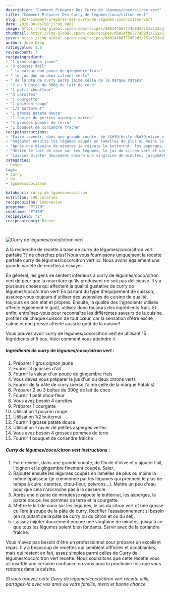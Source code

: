 ```yaml
---
description: "Comment Préparer Des Curry de légumes/coco/citron vert"
title: "Comment Préparer Des Curry de légumes/coco/citron vert"
slug: 5027-comment-preparer-des-curry-de-legumes-coco-citron-vert
date: 2020-08-06T06:27:00.086Z
image: https://img-global.cpcdn.com/recipes/d8814fb6777459d1/751x532cq70/curry-de-legumescococitron-vert-photo-principale-de-la-recette.jpg
thumbnail: https://img-global.cpcdn.com/recipes/d8814fb6777459d1/751x532cq70/curry-de-legumescococitron-vert-photo-principale-de-la-recette.jpg
cover: https://img-global.cpcdn.com/recipes/d8814fb6777459d1/751x532cq70/curry-de-legumescococitron-vert-photo-principale-de-la-recette.jpg
author: Jose King
ratingvalue: 3.6
reviewcount: 7
recipeingredient:
- "1 gros oignon jaune"
- "3 gousses dail"
- " la valeur dun pouce de gingembre frais"
- " le jus dun ou deux citrons verts"
- " de la pte de curry perso jaime celle de la marque Pataks"
- "2 ou 3 botes de 300g de lait de coco"
- "1 petit choufleur"
- "4 carottes"
- "1 courgette"
- "1 poivron rouge"
- "1/2 butternut"
- "1 grosse patate douce"
- "1 ravier de petites asperges vertes"
- "4 grosses pommes de terre"
- "1 bouquet de coriandre frache"
recipeinstructions:
- "Faire revenir, dans une grande cocote, de l&#39;huile d&#39;olive et y ajouter l&#39;ail, l&#39;oignon et le gingembre finement coupés. Saler."
- "Rajouter ensuite les légumes coupés en lamelles de plus ou moins la même épaisseur (je commence par les légumes qui prennent le plus de temps à cuire: carottes, chou-fleur, poivrons...). Mettre un peu d&#39;eau pour que cela n&#39;accroche pas à la casserole"
- "Après une dizaine de minutes je rajoute le butternut, les asperges, la patate douce, les pommes de terre et la courgette."
- "Mettre le lait de coco sur les légumes, le jus du citron vert et une grosse cuillère à soupe de la pâte de curry. Rectifier l&#39;assaisonnement si besoin (en rajoutant de la pâte de curry ou du citron et ou du sel)."
- "Laissez mijoter doucement encore une vingtaine de minutes, jusqu&#39;à ce que tous les légumes soient bien fondants. Servir avec de la coriandre fraîche."
categories:
- Resep
tags:
- curry
- de
- lgumescococitron

katakunci: curry de lgumescococitron 
nutrition: 196 calories
recipecuisine: Indonesian
preptime: "PT17M"
cooktime: "PT35M"
recipeyield: "2"
recipecategory: Dinner

---
```



![Curry de légumes/coco/citron vert](https://img-global.cpcdn.com/recipes/d8814fb6777459d1/751x532cq70/curry-de-legumescococitron-vert-photo-principale-de-la-recette.jpg)

A la recherche de recette à base de curry de légumes/coco/citron vert parfaite ?? ne cherchez plus! Nous vous fournissons uniquement la recette parfaite curry de légumes/coco/citron vert ici. Nous avons également une grande variété de recettes à essayer.

En général, les gens se sentent inférieurs à curry de légumes/coco/citron vert de peur que la nourriture qu'ils produisent ne soit pas délicieuse. Il y a plusieurs choses qui affectent la qualité gustative de curry de légumes/coco/citron vert! En partant du type d'équipement de cuisson, assurez-vous toujours d'utiliser des ustensiles de cuisine de qualité, toujours en bon état et propres. Ensuite, la qualité des ingrédients utilisés affecte également le goût, utilisez donc toujours des ingrédients frais. Et enfin, entraînez-vous pour reconnaître les différentes saveurs de la cuisine, profitez de chaque cuisson de tout cœur, car la sensation d'être excité, calme et non pressé affecte aussi le goût de la cuisine!

<!--inarticleads1-->

Vous pouvez avoir curry de légumes/coco/citron vert en utilisant 15 Ingrédients et 5 pas. Voici comment vous atteindre il.

##### Ingrédients de curry de légumes/coco/citron vert :

1. Préparer 1 gros oignon jaune
1. Fournir 3 gousses d&#39;ail
1. Fournir  la valeur d&#39;un pouce de gingembre frais
1. Vous devez vous préparer  le jus d&#39;un ou deux citrons verts
1. Fournir  de la pâte de curry (perso j&#39;aime celle de la marque Patak&#39;s)
1. Préparer 2 ou 3 boîtes de 300g de lait de coco
1. Fournir 1 petit chou-fleur
1. Vous avez besoin 4 carottes
1. Préparer 1 courgette
1. Utilisation 1 poivron rouge
1. Utilisation 1/2 butternut
1. Fournir 1 grosse patate douce
1. Utilisation 1 ravier de petites asperges vertes
1. Vous avez besoin 4 grosses pommes de terre
1. Fournir 1 bouquet de coriandre fraîche




<!--inarticleads2-->

##### Curry de légumes/coco/citron vert instructions :

1. Faire revenir, dans une grande cocote, de l&#39;huile d&#39;olive et y ajouter l&#39;ail, l&#39;oignon et le gingembre finement coupés. Saler.
1. Rajouter ensuite les légumes coupés en lamelles de plus ou moins la même épaisseur (je commence par les légumes qui prennent le plus de temps à cuire: carottes, chou-fleur, poivrons...). Mettre un peu d&#39;eau pour que cela n&#39;accroche pas à la casserole
1. Après une dizaine de minutes je rajoute le butternut, les asperges, la patate douce, les pommes de terre et la courgette.
1. Mettre le lait de coco sur les légumes, le jus du citron vert et une grosse cuillère à soupe de la pâte de curry. Rectifier l&#39;assaisonnement si besoin (en rajoutant de la pâte de curry ou du citron et ou du sel).
1. Laissez mijoter doucement encore une vingtaine de minutes, jusqu&#39;à ce que tous les légumes soient bien fondants. Servir avec de la coriandre fraîche.




<!--inarticleads1-->

<p>
Vous n'avez pas besoin d'être un professionnel pour préparer un excellent repas. Il y a beaucoup de recettes qui semblent difficiles et accablantes, mais qui restent en fait, assez simples parmi celles de Curry de légumes/coco/citron vert recette. Nous souhaitons que cette recette vous ait insufflé une certaine confiance en vous pour la prochaine fois que vous resterez dans la cuisine.
</p>

<p>
<i>Si vous trouvez cette Curry de légumes/coco/citron vert recette utile, partagez-la avec vos amis ou votre famille, merci et bonne chance.</i>
</p>
